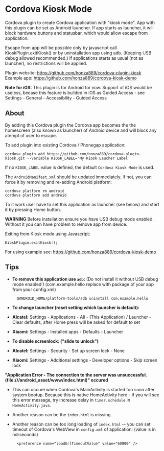 Cordova Kiosk Mode
==================

Cordova plugin to create Cordova application with "kiosk mode".
App with this plugin can be set as Android launcher.
If app starts as launcher, it will block hardware buttons and statusbar,
which would allow escape from application.

Escape from app will be possible only by javascript call KioskPlugin.exitKiosk()
or by uninstallation app using adb. (Keeping USB debug allowed recommended.)
If applications starts as usual (not as launcher), no restrictions will be applied.

Plugin website: https://github.com/honza889/cordova-plugin-kiosk
Example app: https://github.com/honza889/cordova-kiosk-demo

**Note for iOS:** This plugin is for Android for now. Support of iOS would be useless, becase this feature is builded in iOS as Guided Access - see Settings - General - Accessibility - Guided Access

About
-----

By adding this Cordova plugin the Cordova app becomes the the homescreen (also known as launcher) of Android device and will block any atempt of user to escape.

To add plugin into existing Cordova / Phonegap application:

    cordova plugin add https://github.com/honza889/cordova-plugin-kiosk.git --variable KIOSK_LABEL='My Kiosk Laucher Label'

If no `KIOSK_LABEL` value is defined, the default `Cordova Kiosk Mode` is used.

The `AndroidManifest.xml` should be updated immediately. If not, you can force it by removing and re-adding Android platform:

    cordova platform rm android
    cordova platform add android

To it work user have to set this application as launcher (see below) and start it by pressing Home button.

**WARNING** Before installation ensure you have USB debug mode enabled. Without it you can have problem to remove app from device.

Exiting from Kiosk mode using Javascript:

    KioskPlugin.exitKiosk();

For using example see: https://github.com/honza889/cordova-kiosk-demo

Tips
----

* **To remove this application use `adb`:** (Do not install it without USB debug mode enabled!) (com.example.hello replace with package of your app from your config.xml)

        $ANDROID_HOME/platform-tools/adb uninstall com.example.hello

* **To change launcher (reset setting which launcher is default):**
 * **Alcatel:** Settings - Applications - All - (This Application) / Launcher - Clear defaults, after Home press will be asked for default to set
 * **Xiaomi:** Settings - Installed apps - Defaults - Launcher

* **To disable screenlock: ("slide to unlock")**
 * **Alcatel:** Settings - Security - Set up screen lock - None
 * **Xiaomi:** Settings - Additional settings - Developer options - Skip screen lock

**"Application Error - The connection to the server was unsuccessful. (file:///android_asset/www/index.html)" occured**

* This can occure when Cordova's MainActivity is started too soon after system bootup. Because this is native HomeActivity here - if you will see this error message, try increase delay in `timer.schedule` in `HomeActivity.java`.
* Another reason can be the `index.html` is missing.
* Another reason can be too long loading of `index.html` -- you can set timeout of Cordova's WebView in `config.xml` of application: (value is in miliseconds)

        <preference name="loadUrlTimeoutValue" value="60000" />

